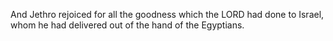 And Jethro rejoiced for all the goodness which the LORD had done to Israel, whom he had delivered out of the hand of the Egyptians.
